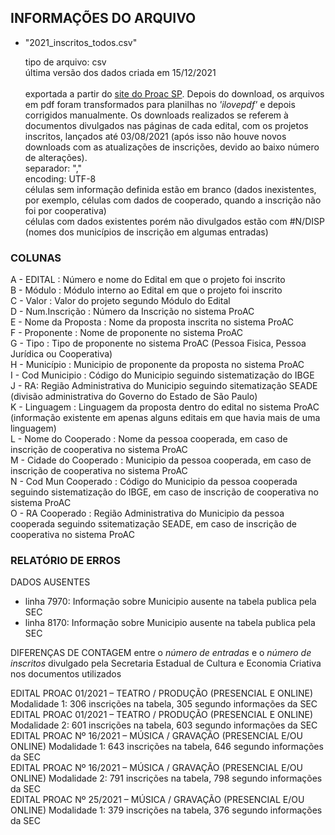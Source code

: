 ## INFORMAÇÕES DO ARQUIVO

- "2021_inscritos_todos.csv"

	tipo de arquivo: csv<br>
	última versão dos dados criada em 15/12/2021<br>	
	exportada a partir do [site do Proac SP](https://www.proac.sp.gov.br/proac-editais-editais-e-resultados/). Depois do download, os arquivos em pdf foram transformados para planilhas no *'ilovepdf'* e depois corrigidos manualmente. Os downloads realizados se referem à documentos divulgados nas páginas de cada edital, com os projetos inscritos, lançados até 03/08/2021 (após isso não houve novos downloads com as atualizações de inscrições, devido ao baixo número de alterações).<br>
	separador: ","<br>
	encoding: UTF-8<br>
	células sem informação definida estão em branco (dados inexistentes, por exemplo, células com dados de cooperado, quando a inscrição não foi por cooperativa)<br>
	células com dados existentes porém não divulgados estão com #N/DISP (nomes dos municípios de inscrição em algumas entradas)

### COLUNAS

A - EDITAL : Número e nome do Edital em que o projeto foi inscrito<br>
B - Módulo : Módulo interno ao Edital em que o projeto foi inscrito<br>
C - Valor : Valor do projeto segundo Módulo do Edital<br>
D - Num.Inscrição : Número da Inscrição no sistema ProAC<br>
E - Nome da Proposta : Nome da proposta inscrita no sistema ProAC<br>
F - Proponente : Nome de proponente no sistema ProAC<br>
G - Tipo : Tipo de proponente no sistema ProAC (Pessoa Fisica, Pessoa Jurídica ou Cooperativa)<br>
H - Município : Municipio de proponente da proposta no sistema ProAC<br>
I - Cod Municipio : Código do Municipio seguindo sistematização do IBGE<br>
J - RA: Região Administrativa do Municipio seguindo sitematização SEADE (divisão administrativa do Governo do Estado de São Paulo)<br>
K - Linguagem : Linguagem da proposta dentro do edital no sistema ProAC (informação existente em apenas alguns editais em que havia mais de uma linguagem)<br>
L - Nome do Cooperado : Nome da pessoa cooperada, em caso de inscrição de cooperativa no sistema ProAC<br>
M - Cidade do Cooperado : Municipio da pessoa cooperada, em caso de inscrição de cooperativa no sistema ProAC<br>
N - Cod Mun Cooperado : Código do Municipio da pessoa cooperada seguindo sistematização do IBGE, em caso de inscrição de cooperativa no sistema ProAC<br>
O - RA Cooperado : Região Administrativa do Municipio da pessoa cooperada seguindo ssitematização SEADE, em caso de inscrição de cooperativa no sistema ProAC

### RELATÓRIO DE ERROS

DADOS AUSENTES

- linha 7970: Informação sobre Municipio ausente na tabela publica pela SEC
- linha 8170: Informação sobre Municipio ausente na tabela publica pela SEC

DIFERENÇAS DE CONTAGEM entre o *número de entradas* e o *número de inscritos* divulgado pela Secretaria Estadual de Cultura e Economia Criativa nos documentos utilizados

EDITAL PROAC 01/2021 – TEATRO / PRODUÇÃO (PRESENCIAL E ONLINE) Modalidade 1: 306 inscrições na tabela, 305 segundo informações da SEC<br>
EDITAL PROAC 01/2021 – TEATRO / PRODUÇÃO (PRESENCIAL E ONLINE) Modalidade 2: 601 inscrições na tabela, 603 segundo informações da SEC<br>
EDITAL PROAC Nº 16/2021 – MÚSICA / GRAVAÇÃO (PRESENCIAL E/OU ONLINE) Modalidade 1: 643 inscrições na tabela, 646 segundo informações da SEC<br>
EDITAL PROAC Nº 16/2021 – MÚSICA / GRAVAÇÃO (PRESENCIAL E/OU ONLINE) Modalidade 2: 791 inscrições na tabela, 798 segundo informações da SEC<br>
EDITAL PROAC Nº 25/2021 – MÚSICA / GRAVAÇÃO (PRESENCIAL E/OU ONLINE) Modalidade 1: 379 inscrições na tabela, 376 segundo informações da SEC<br>
